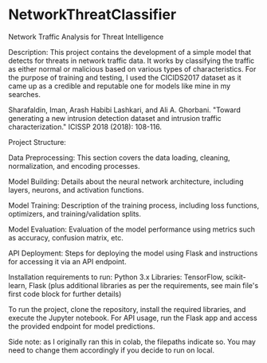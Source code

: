 # NetworkThreatClassifier
Network Traffic Analysis for Threat Intelligence

Description:
This project contains the development of a simple model that detects for threats in network traffic data. It works by classifying the traffic as either normal or malicious based on various types of characteristics. For the purpose of training and testing, I used the CICIDS2017 dataset as it came up as a credible and reputable one for models like mine in my searches.

Sharafaldin, Iman, Arash Habibi Lashkari, and Ali A. Ghorbani. "Toward generating a new intrusion detection dataset and intrusion traffic characterization." ICISSP 2018 (2018): 108-116.


Project Structure:

Data Preprocessing: This section covers the data loading, cleaning, normalization, and encoding processes.

Model Building: Details about the neural network architecture, including layers, neurons, and activation functions.

Model Training: Description of the training process, including loss functions, optimizers, and training/validation splits.

Model Evaluation: Evaluation of the model performance using metrics such as accuracy, confusion matrix, etc.

API Deployment: Steps for deploying the model using Flask and instructions for accessing it via an API endpoint.


Installation requirements to run:
Python 3.x
Libraries: TensorFlow, scikit-learn, Flask (plus additional libraries as per the requirements, see main file's first code block for further details)

To run the project, clone the repository, install the required libraries, and execute the Jupyter notebook. For API usage, run the Flask app and access the provided endpoint for model predictions.

Side note: as I originally ran this in colab, the filepaths indicate so. You may need to change them accordingly if you decide to run on local.
